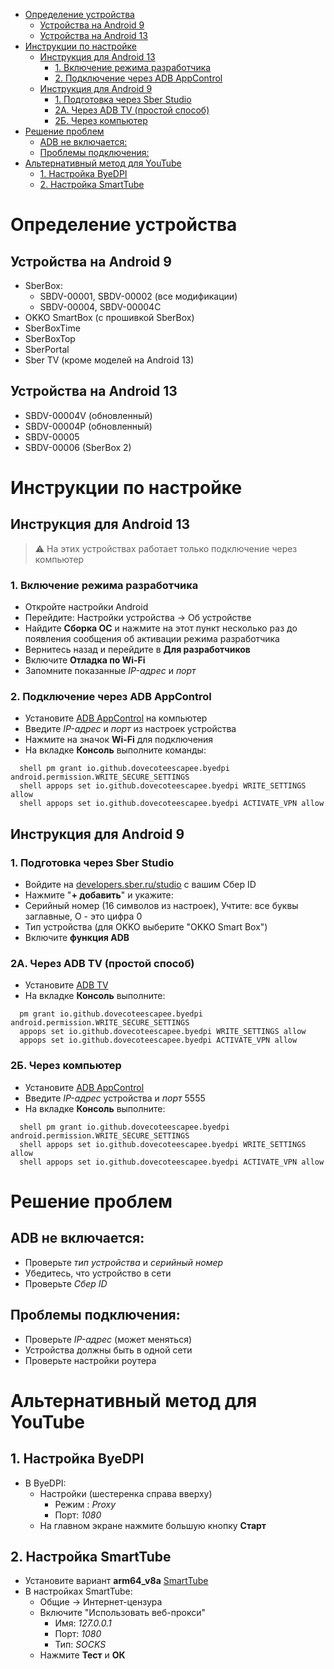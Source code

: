 ﻿- [Определение устройства](#определение-устройства)
  - [Устройства на Android 9](#устройства-на-android-9)
  - [Устройства на Android 13](#устройства-на-android-13)
- [Инструкции по настройке](#инструкции-по-настройке)
  - [Инструкция для Android 13](#инструкция-для-android-13)
    - [1. Включение режима разработчика](#1-включение-режима-разработчика)
    - [2. Подключение через ADB AppControl](#2-подключение-через-adb-appcontrol)
  - [Инструкция для Android 9](#инструкция-для-android-9)
    - [1. Подготовка через Sber Studio](#1-подготовка-через-sber-studio)
    - [2А. Через ADB TV (простой способ)](#2а-через-adb-tv-простой-способ)
    - [2Б. Через компьютер](#2б-через-компьютер)
- [Решение проблем](#решение-проблем)
  - [ADB не включается:](#adb-не-включается)
  - [Проблемы подключения:](#проблемы-подключения)
- [Альтернативный метод для YouTube](#альтернативный-метод-для-youtube)
  - [1. Настройка ByeDPI](#1-настройка-byedpi)
  - [2. Настройка SmartTube](#2-настройка-smarttube)

# Определение устройства

## Устройства на Android 9

- SberBox:
  - SBDV-00001, SBDV-00002 (все модификации)
  - SBDV-00004, SBDV-00004C
- OKKO SmartBox (с прошивкой SberBox)
- SberBoxTime
- SberBoxTop
- SberPortal
- Sber TV (кроме моделей на Android 13)

## Устройства на Android 13

- SBDV-00004V (обновленный)
- SBDV-00004Р (обновленный)
- SBDV-00005
- SBDV-00006 (SberBox 2)

# Инструкции по настройке

## Инструкция для Android 13

> ⚠️ На этих устройствах работает только подключение через компьютер

### 1. Включение режима разработчика

- Откройте настройки Android
- Перейдите: Настройки устройства → Об устройстве
- Найдите **Сборка ОС** и нажмите на этот пункт несколько раз до появления сообщения об активации режима разработчика
- Вернитесь назад и перейдите в **Для разработчиков**
- Включите **Отладка по Wi-Fi**
- Запомните показанные *IP-адрес* и *порт*

### 2. Подключение через ADB AppControl

- Установите [ADB AppControl](https://adbappcontrol.com/ru/#download) на компьютер
- Введите *IP-адрес* и *порт* из настроек устройства
- Нажмите на значок **Wi-Fi** для подключения
- На вкладке **Консоль** выполните команды:

```
  shell pm grant io.github.dovecoteescapee.byedpi android.permission.WRITE_SECURE_SETTINGS
  shell appops set io.github.dovecoteescapee.byedpi WRITE_SETTINGS allow
  shell appops set io.github.dovecoteescapee.byedpi ACTIVATE_VPN allow
```

## Инструкция для Android 9

### 1. Подготовка через Sber Studio

- Войдите на [developers.sber.ru/studio](https://developers.sber.ru/studio/settings/devices) с вашим Сбер ID
- Нажмите "**+ добавить**" и укажите:
- Серийный номер (16 символов из настроек), Учтите: все буквы заглавные, O - это цифра 0
- Тип устройства (для OKKO выберите "OKKO Smart Box")
- Включите **функция ADB**

### 2А. Через ADB TV (простой способ)

- Установите [ADB TV](https://adbappcontrol.com/tv/download/?r=latest&lang=ru)
- На вкладке **Консоль** выполните:

```
  pm grant io.github.dovecoteescapee.byedpi android.permission.WRITE_SECURE_SETTINGS
  appops set io.github.dovecoteescapee.byedpi WRITE_SETTINGS allow
  appops set io.github.dovecoteescapee.byedpi ACTIVATE_VPN allow
```

### 2Б. Через компьютер

- Установите [ADB AppControl](https://adbappcontrol.com/ru/#download)
- Введите *IP-адрес* устройства и *порт* 5555
- На вкладке **Консоль** выполните:

```
  shell pm grant io.github.dovecoteescapee.byedpi android.permission.WRITE_SECURE_SETTINGS
  shell appops set io.github.dovecoteescapee.byedpi WRITE_SETTINGS allow
  shell appops set io.github.dovecoteescapee.byedpi ACTIVATE_VPN allow
```

# Решение проблем

## ADB не включается:

- Проверьте *тип устройства* и *серийный номер*
- Убедитесь, что устройство в сети
- Проверьте *Сбер ID*

## Проблемы подключения:

- Проверьте *IP-адрес* (может меняться)
- Устройства должны быть в одной сети
- Проверьте настройки роутера

# Альтернативный метод для YouTube

## 1. Настройка ByeDPI

- В ByeDPI:
  - Настройки (шестеренка справа вверху)
    - Режим : *Proxy*
    - Порт: *1080*
  - На главном экране нажмите большую кнопку **Старт**

## 2. Настройка SmartTube

- Установите вариант **arm64_v8a** [SmartTube](https://github.com/yuliskov/SmartTube/releases/latest)
- В настройках SmartTube:
  - Общие → Интернет-цензура
  - Включите "Использовать веб-прокси"
    - Имя: *127.0.0.1*
    - Порт: *1080*
    - Тип: *SOCKS*
  - Нажмите **Тест** и **ОК**

